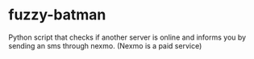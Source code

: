 # fuzzy-batman
Python script that checks if another server is online and informs you by sending an sms through nexmo. (Nexmo is a paid service)
